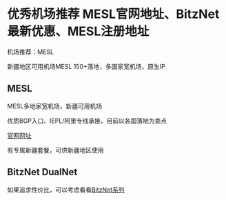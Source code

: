# 优秀机场推荐 MESL官网地址、BitzNet最新优惠、MESL注册地址
机场推荐：MESL

新疆地区可用机场MESL
150+落地，多国家宽机场，原生IP

## MESL
MESL多地家宽机场，新疆可用机场

优质BGP入口、IEPL/阿里专线承接，目前以各国落地为卖点

[官网网址](https://mesl.tigaf88789.workers.dev)

有专属新疆套餐，可供新疆地区使用

## BitzNet DualNet

如果追求性价比，可以考虑看看[BitzNet系列](https://github.com/nogopex/BitzNet)
